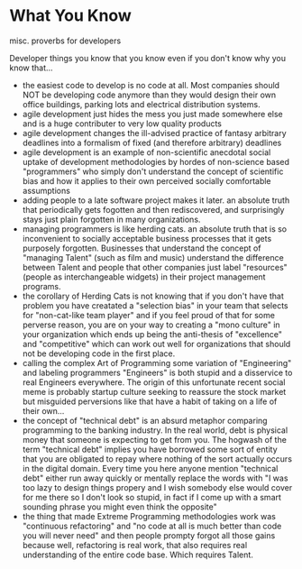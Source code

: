 # What You Know
misc. proverbs for developers

Developer things you know that you know even if you don't know why you know that...

- the easiest code to develop is no code at all. Most companies should NOT be developing code anymore than they would design their own office buildings, parking lots and electrical distribution systems.
- agile development just hides the mess you just made somewhere else and is a huge contributer to very low quality products
- agile development changes the ill-advised practice of fantasy arbitrary deadlines into a formalism of fixed (and therefore arbitrary) deadlines
- agile development is an example of non-scientific anecdotal social uptake of development methodologies by hordes of non-science based "programmers" who simply don't understand the concept of scientific bias and how it applies to their own perceived socially comfortable assumptions
- adding people to a late software project makes it later. an absolute truth that periodically gets fogotten and then rediscovered, and surprisingly stays just plain forgotten in many organizations.
- managing programmers is like herding cats. an absolute truth that is so inconvenient to socially acceptable business processes that it gets purposely forgotten. Businesses that understand the concept of "managing Talent" (such as film and music) understand the difference between Talent and people that other companies just label "resources" (people as interchangeable widgets) in their project management programs.
- the corollary of Herding Cats is not knowing that if you don't have that problem you have creatated a "selection bias" in your team that selects for "non-cat-like team player" and if you feel proud of that for some perverse reason, you are on your way to creating a "mono culture" in your organization which ends up being the anti-thesis of "excellence" and "competitive" which can work out well for organizations that should not be developing code in the first place.  
- calling the complex Art of Programming some variation of "Engineering" and labeling programmers "Engineers" is both stupid and a disservice to real Engineers everywhere. The origin of this unfortunate recent social meme is probably startup culture seeking to reassure the stock market but misguided perversions like that have a habit of taking on a life of their own...
- the concept of "technical debt" is an absurd metaphor comparing programming to the banking industry. In the real world, debt is physical money that someone is expecting to get from you. The hogwash of the term "technical debt" implies you have borrowed some sort of entity that you are obligated to repay where nothing of the sort actually occurs in the digital domain. Every time you here anyone mention "technical debt" either run away quickly or mentally replace the words with "I was too lazy to design things propery and I wish somebody else would cover for me there so I don't look so stupid, in fact if I come up with a smart sounding phrase you might even think the opposite"
- the thing that made Extreme Programming methodologies work was "continuous refactoring" and "no code at all is much better than code you will never need" and then people prompty forgot all those gains because well, refactoring is real work, that also requires real understanding of the entire code base. Which requires Talent.


